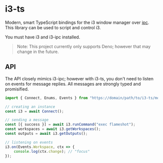 # i3-ts

Modern, smart TypeScript bindings for the i3 window manager over [ipc](https://i3wm.org/docs/ipc.html). This library can be used to script and control i3.

You must have i3 and i3-ipc installed.

> Note: This project currently only supports Deno; however that may change in the future.

## API

The API closely mimics i3-ipc; however with i3-ts, you don't need to listen on events for message replies. All messages are strongly typed and promisified.

```TypeScript
import { Connect, Enums, Events } from "https://domain/path/to/i3-ts/mod.ts";

// creating an instance
const i3 = await Connect();

// sending a message
const [{ success }] = await i3.runCommand("exec flameshot");
const workspaces = await i3.getWorkspaces();
const outputs = await i3.getOutputs();

// listening on events
i3.on(Events.Workspace, ctx => {
	console.log(ctx.change); // "focus"
});
```
